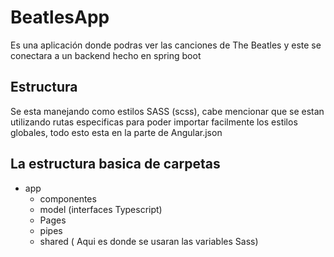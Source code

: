 # BeatlesApp

Es una aplicación donde podras ver  las canciones de The Beatles y este se conectara a un backend hecho en spring boot

## Estructura

Se esta manejando como estilos SASS (scss), cabe mencionar que se estan utilizando rutas especificas para poder importar facilmente los
estilos globales, todo esto esta en la parte de Angular.json

## La estructura basica de carpetas

- app 
    - componentes
    - model (interfaces Typescript)
    - Pages
    - pipes
    - shared ( Aqui es donde se usaran las variables Sass)